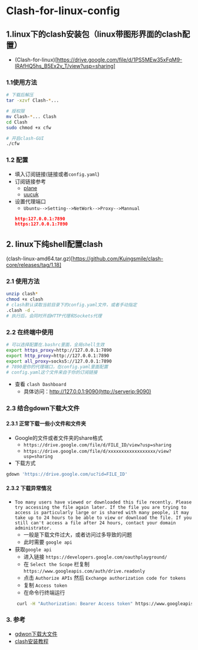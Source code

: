 # Clash-for-linux-config
## 1.linux下的clash安装包（linux带图形界面的clash配置）
+ (Clash-for-linux)[https://drive.google.com/file/d/1PS5MEw35xFqM9-lRAfHQ5hs_B5Ex2v_T/view?usp=sharing]
### 1.1使用方法
```bash
# 下载后解压
tar -xzvf Clash-*...

# 授权限
mv Clash-*... Clash
cd Clash
sudo chmod +x cfw

# 开启clash-GUI
./cfw
```
### 1.2 配置
+ 填入订阅链接(链接或者`config.yaml`)
+ 订阅链接参考
	+ [plane](www.翻墙机场.com)
 	+ [uucuk](www.uucuk.com) 
+ 设置代理端口
  + `Ubuntu-->Setting-->NetWork-->Proxy-->Mannual`
  ```json
  http:127.0.0.1:7890
  https:127.0.0.1:7890
  ``` 
## 2. linux下纯shell配置clash
 (clash-linux-amd64.tar.gz)[https://github.com/Kuingsmile/clash-core/releases/tag/1.18]
 ### 2.1 使用方法
```bash
unzip clash*
chmod +x clash
# clash默认读取当前目录下的config.yaml文件，或者手动指定
.clash -d .
# 执行后，会同时开启HTTP代理和Sockets代理
```

### 2.2 在终端中使用
```bash
# 可以选择配置在.bashrc里面，全局shell生效
export https_proxy=http://127.0.0.1:7890 
export http_proxy=http://127.0.0.1:7890
export all_proxy=socks5://127.0.0.1:7890
# 7890是你的代理端口，在config.yaml里面配置
# config.yaml这个文件来自于你的订阅链接
```
+ 查看 `clash Dashboard`
  + 具体访问：http://127.0.0.1:9090(http://serverip:9090)
   
### 2.3 结合gdown下载大文件
#### 2.3.1 正常下载一些小文件和文件夹
- Google的文件或者文件夹的share格式
	- `https://drive.google.com/file/d/FILE_ID/view?usp=sharing`
	- `https://drive.google.com/file/d/xxxxxxxxxxxxxxxxxx/view?usp=sharing`
- 下载方式
```bash
gdown 'https://drive.google.com/uc?id=FILE_ID'
```
#### 2.3.2 下载异常情况
- `Too many users have viewed or downloaded this file recently. Please
try accessing the file again later. If the file you are trying to
access is particularly large or is shared with many people, it may
take up to 24 hours to be able to view or download the file. If you
still can't access a file after 24 hours, contact your domain
administrator.`  
  - 一般是下载文件过大，或者访问过多导致的问题
  - 此时需要 `google api`
- 获取`google api`
  - 进入链接 `https://developers.google.com/oauthplayground/`
  - 在 `Select the Scope` 栏复制 `https://www.googleapis.com/auth/drive.readonly`
  - 点击 `Authorize APIs` 然后 `Exchange authorization code for tokens`
  - 复制 `Access token`
  - 在命令行终端运行
```bash
	curl -H "Authorization: Bearer Access token" https://www.googleapis.com/drive/v3/files/FILE_ID?alt=media -o FILE_NAME
```


### 3. 参考
- [gdwon下载大文件](https://blog.csdn.net/weixin_45607635/article/details/122042220)
- [clash安装教程](https://clever99.com/linux-using-clash)
